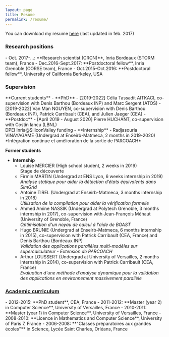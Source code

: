 ```yaml
---
layout: page
title: Resume
permalink: /resume/
---
```


You can download my resume <a href="{{site.baseurl}}/resources/cv_eng.pdf" target="_blank">here</a> (last updated in feb. 2017)

<div class="panel panel-info" markdown="1">
  <div class="panel-heading">
    <h3 class="panel-title"> Research positions </h3>
  </div>
  <div class="panel-body">
<td markdown="1">
- Oct. 2017-...: **Research scientist (CRCN)**, Inria Bordeaux (STORM team), France
- Dec.2016-Sept.2017: **Postdoctoral fellow**, Inria Grenoble (CORSE team), France
- Oct.2015-Oct.2016: **Postdoctoral fellow**, University of California Berkeley, USA
</td>
  </div>
</div>



 <div class="panel panel-info" markdown="1">
  <div class="panel-heading">
    <h3 class="panel-title"> Supervision </h3>
  </div>
  <div class="panel-body">
<td markdown="1">
**Current students**
- **PhD**
	- [2019-2022] Célia Tassadit AITKACI, co-supervision with Denis Barthou (Bordeaux INP) and Marc Sergent (ATOS)
	- [2019-2022] Van Man NGUYEN, co-supervision with Denis Barthou (Bordeaux INP), Patrick Carribault (CEA), and Julien Jaeger (CEA)
- **Postdoc**
  - [April 2019 - August 2020] Pierre HUCHANT, co-supervision with Costin Iancu (LBNL) 
<br/> DPEI Inria@SiliconValley funding
- **Internship**
	- Radjasouria VINAYAGAME (Undergrad at Enseirb-Matmeca, 2 months in 2019-2020)
<br/> *Intégration continue et amélioration de la sortie de PARCOACH*

**Former students**

- **Internship**
	- Louise MERCIER (High school student, 2 weeks in 2019)
<br/> Stage de découverte 
	- Firmin MARTIN (Undergrad at ENS Lyon, 6 weeks internship in 2019)
<br/> *Analyse statique pour aider la détection d’états équivalents dans SimGrid*
	- Antoine TIREL (Undergrad at Enseirb-Matmeca, 3 months internship in 2018)
<br/> *Utilisation de la compilation pour aider la vérification formelle*
	- Ahmed Amine NASSIK (Undergrad at Polytech Grenoble, 3 months internship in 2017), co-supervision with Jean-François Méhaut (University of Grenoble, France)
<br/> *Optimisation d'un noyau de calcul à l'aide de BOAST*
	- Hugo BRUNIE (Undergrad at Enseirb-Matmeca, 6 months internship in 2015), co-supervision with Patrick Carribault (CEA, France) and Denis Barthou (Bordeaux INP)
<br/> *Validation des applications parallèles multi-modèles sur supercalculateur - Extension de PARCOACH*
	- Arthur LOUSSERT (Undergrad at University of Versailles, 2 months internship in 2014), co-supervision with Patrick Carribault (CEA, France)
<br/> *Evaluation d'une méthode d'analyse dynamique pour la validation des applications en environnement massivement parallèle*
</td>
  </div>
</div>


<link rel="stylesheet" href="https://maxcdn.bootstrapcdn.com/bootstrap/3.3.4/css/bootstrap.min.css">
<link href="//netdna.bootstrapcdn.com/bootstrap/3.0.0/css/bootstrap-glyphicons.css" rel="stylesheet">

<div class="panel-group" id="accordion" markdown="1">
 <div class="panel panel-info">
  <div class="panel-heading">
    <h3 class="panel-title"> <a class="accordion-toggle collapsed" data-toggle="collapse" data-parent="#accordion" href="#collapse2"> Academic curriculum </a></h3>
  </div>
  <div id="collapse2" class="panel-collapse collapse">
  <div class="panel-body">
<td markdown="1">
- 2012-2015: **PhD student**, CEA, France
- 2011-2012: **Master (year 2) in Computer Science**, University of Versailles, France
- 2010-2011: **Master (year 1) in Computer Science**, University of Versailles, France
- 2008-2010: **Licence in Mathematics and Computer Science**, University of Paris 7, France 
- 2006-2008: **"Classes préparatoires aux grandes écoles"** in Science, Lycée Saint Charles, Orléans, France
</td>
  </div>
  </div>
  </div>
</div>

